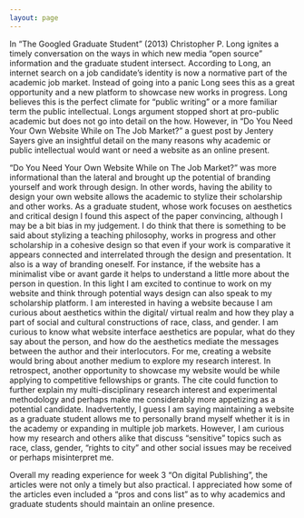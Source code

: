 ```yaml
---
layout: page
---
```


In “The Googled Graduate Student” (2013) Christopher P. Long ignites a timely conversation on the ways in which new media “open source” information and the graduate student intersect. According to Long, an internet search on a job candidate’s identity is now a normative part of the academic job market. Instead of going into a panic Long sees this as a great opportunity and a new platform to showcase new works in progress. Long believes this is the perfect climate for “public writing” or a more familiar term the public intellectual.  Longs argument stopped short at pro-public academic but does not go into detail on the how. However, in “Do You Need Your Own Website While on The Job Market?” a guest post by Jentery Sayers give an insightful detail on the many reasons why academic or public intellectual would want or need a website as an online present.

“Do You Need Your Own Website While on The Job Market?” was more informational than the lateral and brought up the potential of branding yourself and work through design. In other words, having the ability to design your own website allows the academic to stylize their scholarship and other works. As a graduate student, whose work focuses on aesthetics and critical design I found this aspect of the paper convincing, although I may be a bit bias in my judgement. I do think that there is something to be said about stylizing a teaching philosophy, works in progress and other scholarship in a cohesive design so that even if your work is comparative it appears connected and interrelated through the design and presentation. It also is a way of branding oneself. For instance, if the website has a minimalist vibe or avant garde it helps to understand a little more about the person in question. In this light I am excited to continue to work on my website and think through potential ways design can also speak to my scholarship platform. I am interested in having a website because I am curious about aesthetics within the digital/ virtual realm and how they play a part of social and cultural constructions of race, class, and gender. I am curious to know what website interface aesthetics are popular, what do they say about the person, and how do the aesthetics mediate the messages between the author and their interlocutors. For me, creating a website would bring about another medium to explore my research interest.
In retrospect, another opportunity to showcase my website would be while applying to competitive fellowships or grants. The cite could function to further explain my multi-disciplinary research interest and experimental methodology and perhaps make me considerably more appetizing as a potential candidate. Inadvertently, I guess I am saying maintaining a website as a graduate student allows me to personally brand myself whether it is in the academy or expanding in multiple job markets. However, I am curious how my research and others alike that discuss “sensitive” topics such as race, class, gender, “rights to city” and other social issues may be received or perhaps misinterpret me.

Overall my reading experience for week 3 “On digital Publishing”, the articles were not only a timely but also practical. I appreciated how some of the articles even included a “pros and cons list” as to why academics and graduate students should maintain an online presence.    
